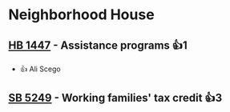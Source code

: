 # Neighborhood House

## [HB 1447](/bill/2023-24/hb/1447/) - Assistance programs 👍1  
* 👍 Ali Scego

## [SB 5249](/bill/2023-24/sb/5249/) - Working families' tax credit 👍3  